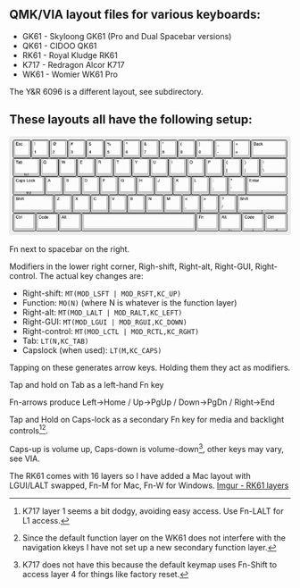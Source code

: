 QMK/VIA layout files for various keyboards:
-----

* GK61 - Skyloong GK61 (Pro and Dual Spacebar versions)
* QK61 - CIDOO QK61
* RK61 - Royal Kludge RK61
* K717 - Redragon Alcor K717
* WK61 - Womier WK61 Pro

The Y&R 6096 is a different layout, see subdirectory.

These layouts all have the following setup:
-----

![RK61/GK61/QK61 layout](https://raw.githubusercontent.com/ArgentStonecutter/keyboards/refs/heads/main/layouts/XX61-layout.png)

Fn next to spacebar on the right.

Modifiers in the lower right corner, Righ-shift, Right-alt, Right-GUI, Right-control. The actual key changes are:

* Right-shift: `MT(MOD_LSFT | MOD_RSFT,KC_UP)`
* Function: `MO(N)` (where N is whatever is the function layer)
* Right-alt: `MT(MOD_LALT | MOD_RALT,KC_LEFT)`
* Right-GUI: `MT(MOD_LGUI | MOD_RGUI,KC_DOWN)`
* Right-control: `MT(MOD_LCTL | MOD_RCTL,KC_RGHT)`
* Tab: `LT(N,KC_TAB)`
* Capslock (when used): `LT(M,KC_CAPS)`

Tapping on these generates arrow keys. Holding them they act as modifiers.

Tap and hold on Tab as a left-hand Fn key

Fn-arrows produce Left->Home / Up->PgUp / Down->PgDn / Right->End

Tap and Hold on Caps-lock as a secondary Fn key for media and backlight controls[^1][^3].

Caps-up is volume up, Caps-down is volume-down[^2], other keys may vary, see VIA.

The RK61 comes with 16 layers so I have added a Mac layout with LGUI/LALT swapped, Fn-M for Mac, Fn-W for Windows. [Imgur - RK61 layers](https://imgur.com/a/custom-rk61-mods-nDKc9Kb)

[^1]: K717 layer 1 seems a bit dodgy, avoiding easy access. Use Fn-LALT for L1 access.
[^2]: K717 does not have this because the default keymap uses Fn-Shift to access layer 4 for things like factory reset.
[^3]: Since the default function layer on the WK61 does not interfere with the navigation kkeys I have not set up a new secondary function layer.


